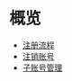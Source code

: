 # 概览


* [注册流程](/register/register_flow)
* [注销账号](/register/account_cancellation)
* [子账号管理](/register/subaccount)











    
   
   
    
        
